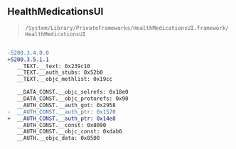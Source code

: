 ## HealthMedicationsUI

> `/System/Library/PrivateFrameworks/HealthMedicationsUI.framework/HealthMedicationsUI`

```diff

-5200.3.4.0.0
+5200.3.5.1.1
   __TEXT.__text: 0x239c10
   __TEXT.__auth_stubs: 0x52b0
   __TEXT.__objc_methlist: 0x19cc

   __DATA_CONST.__objc_selrefs: 0x18e0
   __DATA_CONST.__objc_protorefs: 0x90
   __AUTH_CONST.__auth_got: 0x2958
-  __AUTH_CONST.__auth_ptr: 0x1570
+  __AUTH_CONST.__auth_ptr: 0x14e8
   __AUTH_CONST.__const: 0x8090
   __AUTH_CONST.__objc_const: 0xdab0
   __AUTH.__objc_data: 0x8500

```
